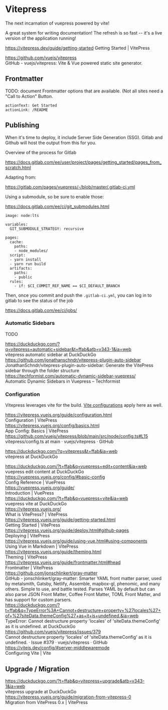# Vitepress

The next incarnation of vuepress powered by vite! 

A great system for writing documentation! The refresh is so fast -- it's a live version of the application running!

https://vitepress.dev/guide/getting-started
Getting Started | VitePress

https://github.com/vuejs/vitepress  
GitHub - vuejs/vitepress: Vite & Vue powered static site generator.  


## Frontmatter

TODO: document Frontmatter options that are available. (Not all sites need a "Call to Action" Button.

```
actionText: Get Started
actionLink: /README
```


## Publishing

When it's time to deploy, it include Server Side Generation (SSG). Gitlab and Github will host the output from this for you. 

Overview of the process for Gitlab

https://docs.gitlab.com/ee/user/project/pages/getting_started/pages_from_scratch.html

Adapting from:

https://gitlab.com/pages/vuepress/-/blob/master/.gitlab-ci.yml

Using a submodule, so be sure to enable those:


https://docs.gitlab.com/ee/ci/git_submodules.html


```
image: node:lts

variables:
  GIT_SUBMODULE_STRATEGY: recursive
  
pages:
  cache:
    paths:
    - node_modules/
  script:
  - yarn install
  - yarn run build
  artifacts:
    paths:
    - public
  rules:
    - if: $CI_COMMIT_REF_NAME == $CI_DEFAULT_BRANCH
```

Then, once you commit and push the `.gitlab-ci.yml`, you can log in to gitlab to see the status of the job

https://docs.gitlab.com/ee/ci/jobs/

### Automatic Sidebars

TODO

https://duckduckgo.com/?q=vitepress+automatic+sidebar&t=ffab&atb=v343-1&ia=web  
vitepress automatic sidebar at DuckDuckGo  
https://github.com/jonathanschndr/vitepress-plugin-auto-sidebar  
JonathanSchndr/vitepress-plugin-auto-sidebar: Generate the VitePress sidebar through the folder structure  
https://techformist.com/automatic-dynamic-sidebar-vuepress/  
Automatic Dynamic Sidebars in Vuepress – Techformist  



### Configuration

Vitepress leverages vite for the build. [Vite configurations](vite.md) apply here as well.
  
https://vitepress.vuejs.org/guide/configuration.html  
Configuration | VitePress  
https://vitepress.vuejs.org/config/basics.html  
App Config: Basics | VitePress  
https://github.com/vuejs/vitepress/blob/main/src/node/config.ts#L15  
vitepress/config.ts at main · vuejs/vitepress · GitHub  
  
https://duckduckgo.com/?q=vitepress&t=ffab&ia=web  
vitepress at DuckDuckGo  



https://duckduckgo.com/?t=ffab&q=vuepress+edit+content&ia=web  
vuepress edit content at DuckDuckGo  
https://vuepress.vuejs.org/config/#basic-config  
Config Reference | VuePress  
https://vuepress.vuejs.org/guide/  
Introduction | VuePress  
https://duckduckgo.com/?t=ffab&q=vuepress+vite&ia=web  
vuepress vite at DuckDuckGo  
https://vitepress.vuejs.org/  
What is VitePress? | VitePress  
https://vitepress.vuejs.org/guide/getting-started.html  
Getting Started | VitePress  
https://vitepress.vuejs.org/guide/deploy.html#github-pages  
Deploying | VitePress  
https://vitepress.vuejs.org/guide/using-vue.html#using-components  
Using Vue in Markdown | VitePress  
https://vitepress.vuejs.org/guide/theming.html  
Theming | VitePress  
https://vitepress.vuejs.org/guide/frontmatter.html#head  
Frontmatter | VitePress  
https://github.com/jonschlinkert/gray-matter  
GitHub - jonschlinkert/gray-matter: Smarter YAML front matter parser, used by metalsmith, Gatsby, Netlify, Assemble, mapbox-gl, phenomic, and many others. Simple to use, and battle tested. Parses YAML by default but can also parse JSON Front Matter, Coffee Front Matter, TOML Front Matter, and has support for custom parsers.  
https://duckduckgo.com/?t=ffab&q=TypeError%3A+Cannot+destructure+property+%27locales%27+of+%27siteData.themeConfig%27+as+it+is+undefined.&ia=web  
TypeError: Cannot destructure property 'locales' of 'siteData.themeConfig' as it is undefined. at DuckDuckGo  
https://github.com/vuejs/vitepress/issues/379  
Cannot destructure property 'locales' of 'siteData.themeConfig' as it is undefined. · Issue #379 · vuejs/vitepress · GitHub  
https://vitejs.dev/config/#server-middlewaremode  
Configuring Vite | Vite  
  
## Upgrade / Migration

https://duckduckgo.com/?t=ffab&q=vitepress+upgrade&atb=v343-1&ia=web  
vitepress upgrade at DuckDuckGo  
https://vitepress.vuejs.org/guide/migration-from-vitepress-0  
Migration from VitePress 0.x | VitePress  
